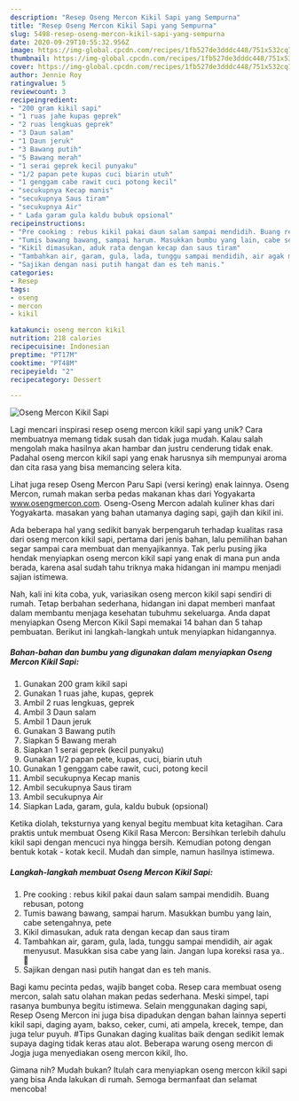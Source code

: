 ```yaml
---
description: "Resep Oseng Mercon Kikil Sapi yang Sempurna"
title: "Resep Oseng Mercon Kikil Sapi yang Sempurna"
slug: 5498-resep-oseng-mercon-kikil-sapi-yang-sempurna
date: 2020-09-29T10:55:32.956Z
image: https://img-global.cpcdn.com/recipes/1fb527de3dddc448/751x532cq70/oseng-mercon-kikil-sapi-foto-resep-utama.jpg
thumbnail: https://img-global.cpcdn.com/recipes/1fb527de3dddc448/751x532cq70/oseng-mercon-kikil-sapi-foto-resep-utama.jpg
cover: https://img-global.cpcdn.com/recipes/1fb527de3dddc448/751x532cq70/oseng-mercon-kikil-sapi-foto-resep-utama.jpg
author: Jennie Roy
ratingvalue: 5
reviewcount: 3
recipeingredient:
- "200 gram kikil sapi"
- "1 ruas jahe kupas geprek"
- "2 ruas lengkuas geprek"
- "3 Daun salam"
- "1 Daun jeruk"
- "3 Bawang putih"
- "5 Bawang merah"
- "1 serai geprek kecil punyaku"
- "1/2 papan pete kupas cuci biarin utuh"
- "1 genggam cabe rawit cuci potong kecil"
- "secukupnya Kecap manis"
- "secukupnya Saus tiram"
- "secukupnya Air"
- " Lada garam gula kaldu bubuk opsional"
recipeinstructions:
- "Pre cooking : rebus kikil pakai daun salam sampai mendidih. Buang rebusan, potong"
- "Tumis bawang bawang, sampai harum. Masukkan bumbu yang lain, cabe setengahnya, pete"
- "Kikil dimasukan, aduk rata dengan kecap dan saus tiram"
- "Tambahkan air, garam, gula, lada, tunggu sampai mendidih, air agak menyusut. Masukkan sisa cabe yang lain. Jangan lupa koreksi rasa ya.. 🍴"
- "Sajikan dengan nasi putih hangat dan es teh manis."
categories:
- Resep
tags:
- oseng
- mercon
- kikil

katakunci: oseng mercon kikil 
nutrition: 218 calories
recipecuisine: Indonesian
preptime: "PT17M"
cooktime: "PT48M"
recipeyield: "2"
recipecategory: Dessert

---
```



![Oseng Mercon Kikil Sapi](https://img-global.cpcdn.com/recipes/1fb527de3dddc448/751x532cq70/oseng-mercon-kikil-sapi-foto-resep-utama.jpg)

Lagi mencari inspirasi resep oseng mercon kikil sapi yang unik? Cara membuatnya memang tidak susah dan tidak juga mudah. Kalau salah mengolah maka hasilnya akan hambar dan justru cenderung tidak enak. Padahal oseng mercon kikil sapi yang enak harusnya sih mempunyai aroma dan cita rasa yang bisa memancing selera kita.

Lihat juga resep Oseng Mercon Paru Sapi (versi kering) enak lainnya. Oseng Mercon, rumah makan serba pedas makanan khas dari Yogyakarta www.osengmercon.com. Oseng-Oseng Mercon adalah kuliner khas dari Yogyakarta. masakan yang bahan utamanya daging sapi, gajih dan kikil ini.

Ada beberapa hal yang sedikit banyak berpengaruh terhadap kualitas rasa dari oseng mercon kikil sapi, pertama dari jenis bahan, lalu pemilihan bahan segar sampai cara membuat dan menyajikannya. Tak perlu pusing jika hendak menyiapkan oseng mercon kikil sapi yang enak di mana pun anda berada, karena asal sudah tahu triknya maka hidangan ini mampu menjadi sajian istimewa.


Nah, kali ini kita coba, yuk, variasikan oseng mercon kikil sapi sendiri di rumah. Tetap berbahan sederhana, hidangan ini dapat memberi manfaat dalam membantu menjaga kesehatan tubuhmu sekeluarga. Anda dapat menyiapkan Oseng Mercon Kikil Sapi memakai 14 bahan dan 5 tahap pembuatan. Berikut ini langkah-langkah untuk menyiapkan hidangannya.

<!--inarticleads1-->

##### Bahan-bahan dan bumbu yang digunakan dalam menyiapkan Oseng Mercon Kikil Sapi:

1. Gunakan 200 gram kikil sapi
1. Gunakan 1 ruas jahe, kupas, geprek
1. Ambil 2 ruas lengkuas, geprek
1. Ambil 3 Daun salam
1. Ambil 1 Daun jeruk
1. Gunakan 3 Bawang putih
1. Siapkan 5 Bawang merah
1. Siapkan 1 serai geprek (kecil punyaku)
1. Gunakan 1/2 papan pete, kupas, cuci, biarin utuh
1. Gunakan 1 genggam cabe rawit, cuci, potong kecil
1. Ambil secukupnya Kecap manis
1. Ambil secukupnya Saus tiram
1. Ambil secukupnya Air
1. Siapkan  Lada, garam, gula, kaldu bubuk (opsional)


Ketika diolah, teksturnya yang kenyal begitu membuat kita ketagihan. Cara praktis untuk membuat Oseng Kikil Rasa Mercon: Bersihkan terlebih dahulu kikil sapi dengan mencuci nya hingga bersih. Kemudian potong dengan bentuk kotak - kotak kecil. Mudah dan simple, namun hasilnya istimewa. 

<!--inarticleads2-->

##### Langkah-langkah membuat Oseng Mercon Kikil Sapi:

1. Pre cooking : rebus kikil pakai daun salam sampai mendidih. Buang rebusan, potong
1. Tumis bawang bawang, sampai harum. Masukkan bumbu yang lain, cabe setengahnya, pete
1. Kikil dimasukan, aduk rata dengan kecap dan saus tiram
1. Tambahkan air, garam, gula, lada, tunggu sampai mendidih, air agak menyusut. Masukkan sisa cabe yang lain. Jangan lupa koreksi rasa ya.. 🍴
1. Sajikan dengan nasi putih hangat dan es teh manis.


Bagi kamu pecinta pedas, wajib banget coba. Resep cara membuat oseng mercon, salah satu olahan makan pedas sederhana. Meski simpel, tapi rasanya bumbunya begitu istimewa. Selain menggunakan daging sapi, Resep Oseng Mercon ini juga bisa dipadukan dengan bahan lainnya seperti kikil sapi, daging ayam, bakso, ceker, cumi, ati ampela, krecek, tempe, dan juga telur puyuh. #Tips Gunakan daging kualitas baik dengan sedikit lemak supaya daging tidak keras atau alot. Beberapa warung oseng mercon di Jogja juga menyediakan oseng mercon kikil, lho. 

Gimana nih? Mudah bukan? Itulah cara menyiapkan oseng mercon kikil sapi yang bisa Anda lakukan di rumah. Semoga bermanfaat dan selamat mencoba!
